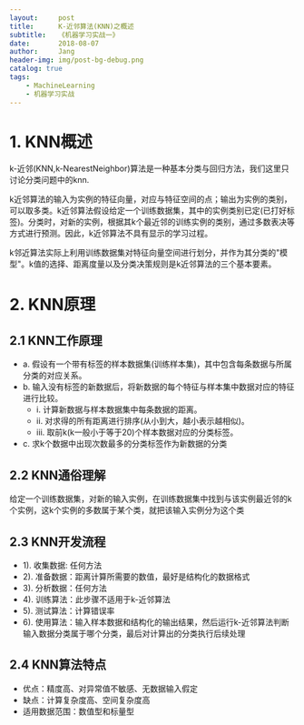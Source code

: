 ```yaml
---
layout:     post
title:      K-近邻算法(KNN)之概述
subtitle:   《机器学习实战一》
date:       2018-08-07
author:     Jang
header-img: img/post-bg-debug.png
catalog: true
tags:
    - MachineLearning
    - 机器学习实战
---
```


# 1. KNN概述<br>
k-近邻(KNN,k-NearestNeighbor)算法是一种基本分类与回归方法，我们这里只讨论分类问题中的knn.<br>

k近邻算法的输入为实例的特征向量，对应与特征空间的点；输出为实例的类别，可以取多类。k近邻算法假设给定一个训练数据集，其中的实例类别已定(已打好标签)。分类时，对新的实例，根据其k个最近邻的训练实例的类别，通过多数表决等方式进行预测。因此，k近邻算法不具有显示的学习过程。<br>

k邻近算法实际上利用训练数据集对特征向量空间进行划分，并作为其分类的"模型"。k值的选择、距离度量以及分类决策规则是k近邻算法的三个基本要素。<br>

# 2. KNN原理<br>
## 2.1 KNN工作原理<br>
* a. 假设有一个带有标签的样本数据集(训练样本集)，其中包含每条数据与所属分类的对应关系。
* b. 输入没有标签的新数据后，将新数据的每个特征与样本集中数据对应的特征进行比较。
    *   i. 计算新数据与样本数据集中每条数据的距离。
    *  ii. 对求得的所有距离进行排序(从小到大，越小表示越相似)。
    * iii. 取前k(k一般小于等于20)个样本数据对应的分类标签。
* c. 求k个数据中出现次数最多的分类标签作为新数据的分类

## 2.2 KNN通俗理解<br>
给定一个训练数据集，对新的输入实例，在训练数据集中找到与该实例最近邻的k个实例，这k个实例的多数属于某个类，就把该输入实例分为这个类

## 2.3 KNN开发流程<br>
* 1). 收集数据: 任何方法
* 2). 准备数据：距离计算所需要的数值，最好是结构化的数据格式
* 3). 分析数据：任何方法
* 4). 训练算法：此步骤不适用于k-近邻算法
* 5). 测试算法：计算错误率
* 6). 使用算法：输入样本数据和结构化的输出结果，然后运行k-近邻算法判断输入数据分类属于哪个分类，最后对计算出的分类执行后续处理

## 2.4 KNN算法特点<br>
* 优点：精度高、对异常值不敏感、无数据输入假定
* 缺点：计算复杂度高、空间复杂度高
* 适用数据范围：数值型和标量型
